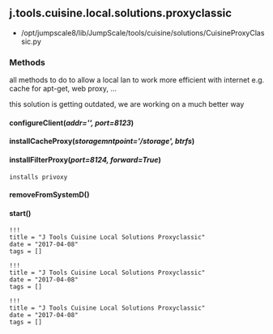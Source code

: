 <!-- toc -->
## j.tools.cuisine.local.solutions.proxyclassic

- /opt/jumpscale8/lib/JumpScale/tools/cuisine/solutions/CuisineProxyClassic.py

### Methods

all methods to do to allow a local lan to work more efficient with internet e.g. cache for apt-get, web proxy, ...

this solution is getting outdated, we are working on a much better way

#### configureClient(*addr='', port=8123*) 

#### installCacheProxy(*storagemntpoint='/storage', btrfs*) 

#### installFilterProxy(*port=8124, forward=True*) 

```
installs privoxy

```

#### removeFromSystemD() 

#### start() 


```
!!!
title = "J Tools Cuisine Local Solutions Proxyclassic"
date = "2017-04-08"
tags = []
```

```
!!!
title = "J Tools Cuisine Local Solutions Proxyclassic"
date = "2017-04-08"
tags = []
```

```
!!!
title = "J Tools Cuisine Local Solutions Proxyclassic"
date = "2017-04-08"
tags = []
```

